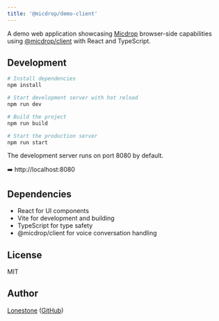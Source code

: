 ```yaml
---
title: '@micdrop/demo-client'
---
```


A demo web application showcasing [Micdrop](./readme) browser-side capabilities using [@micdrop/client](../client/overview) with React and TypeScript.

## Development

```bash
# Install dependencies
npm install

# Start development server with hot reload
npm run dev

# Build the project
npm run build

# Start the production server
npm run start
```

The development server runs on port 8080 by default.

➡️ http://localhost:8080

## Dependencies

- React for UI components
- Vite for development and building
- TypeScript for type safety
- @micdrop/client for voice conversation handling

## License

MIT

## Author

[Lonestone](https://www.lonestone.io) ([GitHub](https://github.com/lonestone))
